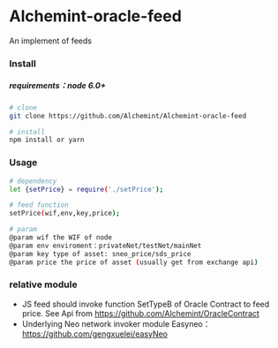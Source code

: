 # Alchemint-oracle-feed

An implement of feeds


### Install

##### requirements：node 6.0+

```bash
# clone
git clone https://github.com/Alchemint/Alchemint-oracle-feed

# install
npm install or yarn
```

### Usage 

```bash
# dependency
let {setPrice} = require('./setPrice');

# feed function
setPrice(wif,env,key,price);

# param
@param wif the WIF of node
@param env enviroment：privateNet/testNet/mainNet
@param key type of asset: sneo_price/sds_price
@param price the price of asset (usually get from exchange api)
```

### relative module

* JS feed should invoke function SetTypeB of Oracle Contract to feed price. See Api from https://github.com/Alchemint/OracleContract
* Underlying Neo network invoker module Easyneo：https://github.com/gengxuelei/easyNeo


